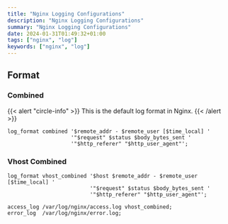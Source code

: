 ```yaml
---
title: "Nginx Logging Configurations"
description: "Nginx Logging Configurations"
summary: "Nginx Logging Configurations"
date: 2024-01-31T01:49:32+01:00
tags: ["nginx", "log"]
keywords: ["nginx", "log"]
---
```


## Format

### Combined

{{< alert "circle-info" >}}
This is the default log format in Nginx.
{{< /alert >}}

```nginx
log_format combined '$remote_addr - $remote_user [$time_local] '
                    '"$request" $status $body_bytes_sent '
                    '"$http_referer" "$http_user_agent"';
```

### Vhost Combined

```nginx title="/etc/nginx/conf.d/logging.conf"
log_format vhost_combined '$host $remote_addr - $remote_user [$time_local] '
                          '"$request" $status $body_bytes_sent '
                          '"$http_referer" "$http_user_agent"';

access_log /var/log/nginx/access.log vhost_combined;
error_log  /var/log/nginx/error.log;
```
